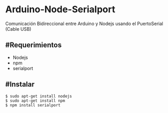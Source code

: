 # Arduino-Node-Serialport
Comunicación Bidireccional entre Arduino y Nodejs usando el PuertoSerial (Cable USB)

#Requerimientos
------------
* Nodejs
* npm
* serialport

#Instalar
------------
```
$ sudo apt-get install nodejs
$ sudo apt-get install npm
$ npm install serialport

```
